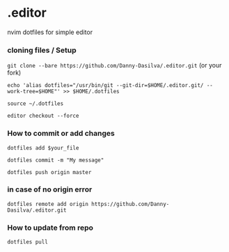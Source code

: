 # .editor

nvim dotfiles for simple editor


### cloning files / Setup

`git clone --bare https://github.com/Danny-Dasilva/.editor.git` (or your fork)

`echo 'alias dotfiles="/usr/bin/git --git-dir=$HOME/.editor.git/ --work-tree=$HOME"' >> $HOME/.dotfiles`

`source ~/.dotfiles `

`editor checkout --force`


### How to commit or add changes

`dotfiles add $your_file `

`dotfiles commit -m "My message"`


`dotfiles push origin master`


### in case of no origin error

`dotfiles remote add origin https://github.com/Danny-Dasilva/.editor.git`


### How to update from repo
`dotfiles pull`
